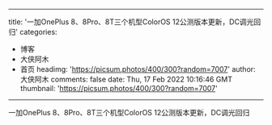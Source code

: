 
---
title: '一加OnePlus 8、8Pro、8T三个机型ColorOS 12公测版本更新，DC调光回归'
categories: 
 - 博客
 - 大侠阿木
 - 首页
headimg: 'https://picsum.photos/400/300?random=7007'
author: 大侠阿木
comments: false
date: Thu, 17 Feb 2022 10:16:46 GMT
thumbnail: 'https://picsum.photos/400/300?random=7007'
---

<div>   
一加OnePlus 8、8Pro、8T三个机型ColorOS 12公测版本更新，DC调光回归  
</div>
            